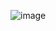
![image](https://github.com/DaevonRascoe/Email-security-yara/assets/122492001/cad2234b-2e9d-43b3-bc7e-2933e204e945)
